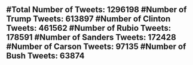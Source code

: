 #Total Number of Tweets: 1296198 
#Number of Trump Tweets: 613897
#Number of Clinton Tweets: 461562
#Number of Rubio Tweets: 178591
#Number of Sanders Tweets: 172428
#Number of Carson Tweets: 97135
#Number of Bush Tweets: 63874
---
